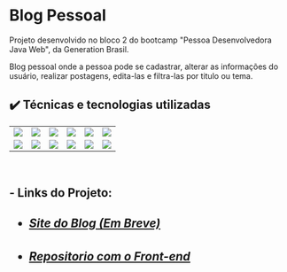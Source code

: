 # Blog Pessoal

Projeto desenvolvido no bloco 2 do bootcamp "Pessoa Desenvolvedora Java Web", da Generation Brasil.

Blog pessoal onde a pessoa pode se cadastrar, alterar as informações do usuário, realizar postagens, edita-las e filtra-las por titulo ou tema.

## ✔️ Técnicas e tecnologias utilizadas

<table align="center" style=" width: 100%">
    <tr>
      <td align="center">
      <img src="https://img.shields.io/badge/Java-5B4638?style=for-the-badge&logo=java&logoColor=white">
      <td align="center">
      <img src="https://img.shields.io/badge/Spring_Boot-F2F4F9?style=for-the-badge&logo=spring-boot">
      <td align="center">
      <img src="https://img.shields.io/badge/MySQL-00000F?style=for-the-badge&logo=mysql&logoColor=white">
      <td align="center">
      <img src="https://img.shields.io/badge/PostgreSQL-316192?style=for-the-badge&logo=postgresql&logoColor=whit">
      <td align="center">
      <img src="https://img.shields.io/badge/Heroku-430098?style=for-the-badge&logo=heroku&logoColor=white">
      <td align="center">
      <img src="https://img.shields.io/badge/Eclipse-FE7A16.svg?style=for-the-badge&logo=Eclipse&logoColor=white">
    <tr>
        <td align="center">
        <img src="https://img.shields.io/badge/Angular-DD0031?style=for-the-badge&logo=angular&logoColor=white">
        <td align="center">
        <img src="https://img.shields.io/badge/HTML5-E34F26?style=for-the-badge&logo=html5&logoColor=white">
        <td align="center">
        <img src="https://img.shields.io/badge/CSS3-1572B6?style=for-the-badge&logo=css3&logoColor=white">
        <td align="center">
        <img src="https://img.shields.io/badge/TypeScript-007ACC?style=for-the-badge&logo=typescript&logoColor=white">
        <td align="center">
        <img src="https://img.shields.io/badge/JavaScript-323330?style=for-the-badge&logo=javascript&logoColor=F7DF1E">
        <td align="center">
        <img src="https://img.shields.io/badge/Visual%20Studio%20Code-0078d7.svg?style=for-the-badge&logo=visual-studio-code&logoColor=white">
    </tr>
</table>
  
  <br>

<h2>- Links do Projeto:<h2>

- <h5> <a href="#">Site do Blog (Em Breve)</a></h5>

- <h5> <a href="https://github.com/igarashiisrael/blog-pessoal-front" target="_blank">Repositorio com o Front-end</a></h5>

  <br>
  
  
